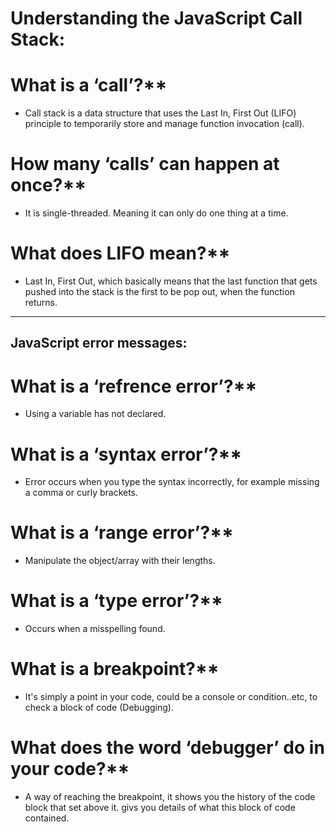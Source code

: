 

# Understanding the JavaScript Call Stack:

# What is a ‘call’?**

* Call stack is a data structure that uses the Last In, First Out (LIFO) principle to temporarily store and manage function invocation (call).

# How many ‘calls’ can happen at once?**

* It is single-threaded. Meaning it can only do one thing at a time.

# What does LIFO mean?**

* Last In, First Out, which basically means that the last function that gets pushed into the stack is the first to be pop out, when the function returns.


---------------------------------------------------------------------

## JavaScript error messages:

# What is a ‘refrence error’?**

* Using a variable has not declared.

# What is a ‘syntax error’?**

* Error occurs when you type the syntax incorrectly, for example missing a comma or curly brackets.

# What is a ‘range error’?**

* Manipulate the object/array with their lengths.

# What is a ‘type error’?**

* Occurs when a misspelling found.

# What is a breakpoint?**

* It's simply a point in your code, could be a console or condition..etc, to check a block of code (Debugging).

# What does the word ‘debugger’ do in your code?**

* A way of reaching the breakpoint, it shows you the history of the code block that set above it. givs you details of what this block of code contained.

